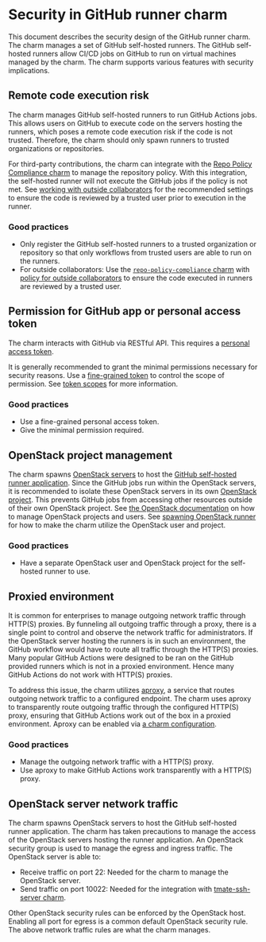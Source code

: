 # Security in GitHub runner charm

This document describes the security design of the GitHub runner charm. The charm manages a set of GitHub self-hosted runners. The GitHub self-hosted runners allow CI/CD jobs on GitHub to run on virtual machines managed by the charm. The charm supports various features with security implications.

## Remote code execution risk

The charm manages GitHub self-hosted runners to run GitHub Actions jobs. This allows users on GitHub to execute code on the servers hosting the runners, which poses a remote code execution risk if the code is not trusted. Therefore, the charm should only spawn runners to trusted organizations or repositories.

For third-party contributions, the charm can integrate with the [Repo Policy Compliance charm](https://charmhub.io/repo-policy-compliance) to manage the repository policy. With this integration, the self-hosted runner will not execute the GitHub jobs if the policy is not met. See [working with outside collaborators](https://charmhub.io/github-runner/docs/how-to-comply-security#working-with-outside-collaborators) for the recommended settings to ensure the code is reviewed by a trusted user prior to execution in the runner.

### Good practices

- Only register the GitHub self-hosted runners to a trusted organization or repository so that only workflows from trusted users are able to run on the runners.
- For outside collaborators: Use the [`repo-policy-compliance` charm](https://charmhub.io/repo-policy-compliance) with [policy for outside collaborators](https://charmhub.io/github-runner/docs/how-to-comply-security#working-with-outside-collaborators) to ensure the code executed in runners are reviewed by a trusted user.

## Permission for GitHub app or personal access token

The charm interacts with GitHub via RESTful API. This requires a [personal access token](https://docs.github.com/en/authentication/keeping-your-account-and-data-secure/managing-your-personal-access-tokens).

It is generally recommended to grant the minimal permissions necessary for security reasons. Use a [fine-grained token](https://docs.github.com/en/authentication/keeping-your-account-and-data-secure/managing-your-personal-access-tokens#creating-a-fine-grained-personal-access-token) to control the scope of permission. See [token scopes](https://charmhub.io/github-runner/docs/reference-token-scopes) for more information.

### Good practices

- Use a fine-grained personal access token.
- Give the minimal permission required.

## OpenStack project management

The charm spawns [OpenStack servers](https://docs.openstack.org/python-openstackclient/train/cli/command-objects/server.html) to host the [GitHub self-hosted runner application](https://github.com/actions/runner). Since the GitHub jobs run within the OpenStack servers, it is recommended to isolate these OpenStack servers in its own [OpenStack project](https://docs.openstack.org/python-openstackclient/pike/cli/command-objects/project.html). This prevents GitHub jobs from accessing other resources outside of their own OpenStack project. See [the OpenStack documentation](https://docs.openstack.org/keystone/pike/admin/cli-manage-projects-users-and-roles.html) on how to manage OpenStack projects and users. See [spawning OpenStack runner](https://charmhub.io/github-runner/docs/how-to-openstack-runner) for how to make the charm utilize the OpenStack user and project.

### Good practices

- Have a separate OpenStack user and OpenStack project for the self-hosted runner to use.

## Proxied environment

It is common for enterprises to manage outgoing network traffic through HTTP(S) proxies. By funneling all outgoing traffic through a proxy, there is a single point to control and observe the network traffic for administrators. If the OpenStack server hosting the runners is in such an environment, the GitHub workflow would have to route all traffic through the HTTP(S) proxies. Many popular GitHub Actions were designed to be ran on the GitHub provided runners which is not in a proxied environment. Hence many GitHub Actions do not work with HTTP(S) proxies.

To address this issue, the charm utilizes [aproxy](https://github.com/canonical/aproxy), a service that routes outgoing network traffic to a configured endpoint. The charm uses aproxy to transparently route outgoing traffic through the configured HTTP(S) proxy, ensuring that GitHub Actions work out of the box in a proxied environment. Aproxy can be enabled via [a charm configuration](https://charmhub.io/github-runner/configurations#experimental-use-aproxy).

### Good practices

- Manage the outgoing network traffic with a HTTP(S) proxy.
- Use aproxy to make GitHub Actions work transparently with a HTTP(S) proxy.

## OpenStack server network traffic

The charm spawns OpenStack servers to host the GitHub self-hosted runner application. The charm has taken precautions to manage the access of the OpenStack servers hosting the runner application. An OpenStack security group is used to manage the egress and ingress traffic. The OpenStack server is able to:

- Receive traffic on port 22: Needed for the charm to manage the OpenStack server.
- Send traffic on port 10022: Needed for the integration with [tmate-ssh-server charm](https://charmhub.io/tmate-ssh-server).

Other OpenStack security rules can be enforced by the OpenStack host. Enabling all port for egress is a common default OpenStack security rule. The above network traffic rules are what the charm manages.
